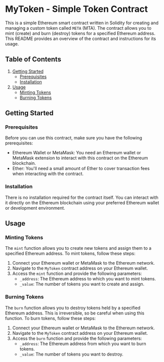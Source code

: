 # MyToken - Simple Token Contract

This is a simple Ethereum smart contract written in Solidity for creating and managing a custom token called `META` (MTA). The contract allows you to mint (create) and burn (destroy) tokens for a specified Ethereum address. This README provides an overview of the contract and instructions for its usage.

## Table of Contents

1. [Getting Started](#getting-started)
    - [Prerequisites](#prerequisites)
    - [Installation](#installation)
2. [Usage](#usage)
    - [Minting Tokens](#minting-tokens)
    - [Burning Tokens](#burning-tokens)

## Getting Started

### Prerequisites

Before you can use this contract, make sure you have the following prerequisites:

- Ethereum Wallet or MetaMask: You need an Ethereum wallet or MetaMask extension to interact with this contract on the Ethereum blockchain.
- Ether: You'll need a small amount of Ether to cover transaction fees when interacting with the contract.

### Installation

There is no installation required for the contract itself. You can interact with it directly on the Ethereum blockchain using your preferred Ethereum wallet or development environment.

## Usage

### Minting Tokens

The `mint` function allows you to create new tokens and assign them to a specified Ethereum address. To mint tokens, follow these steps:

1. Connect your Ethereum wallet or MetaMask to the Ethereum network.
2. Navigate to the `MyToken` contract address on your Ethereum wallet.
3. Access the `mint` function and provide the following parameters:
   - `_address`: The Ethereum address to which you want to mint tokens.
   - `_value`: The number of tokens you want to create and assign.

### Burning Tokens

The `burn` function allows you to destroy tokens held by a specified Ethereum address. This is irreversible, so be careful when using this function. To burn tokens, follow these steps:

1. Connect your Ethereum wallet or MetaMask to the Ethereum network.
2. Navigate to the `MyToken` contract address on your Ethereum wallet.
3. Access the `burn` function and provide the following parameters:
   - `_address`: The Ethereum address from which you want to burn tokens.
   - `_value`: The number of tokens you want to destroy.
